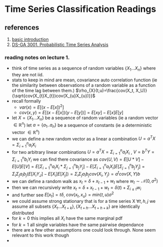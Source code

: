# Time Series Classification Readings
## references
1. [basic introduction](https://developer.ibm.com/learningpaths/get-started-time-series-classification-api/what-is-time-series-classification/)
2. [DS-GA 3001. Probabilistic Time Series Analysis](https://github.com/charlieblue17/pTSAFall2018)
### reading notes on lecture 1. 
- think of time series as a sequence of random variables $\{X_1\dots X_n\}$ where they are not iid. 
- stats to keep in mind are mean, covariance auto correlation function (ie the similarity between observations of a random variable as a function of the time lag between them.)  $\rho_{X}(t,u)=\frac{cov(X_t, X_U)}{\sqrt{cov(X_{t}X_{t})cov(X_{u}X_{u})}}$
- recall formally
    - $var(x)=E[(x-E[x])^2]$
    - $cov(x,y)=E[(x-E[x])(y-E[y])]=E[xy]-E[x]E[y]$
- let $X=\{X_1...X_n\}$ be a sequence of random variables (ie a random vector $\in \mathbb{R}^{n}$) let $a=\{a_1..a_n\}$ be a sequence of constants (ie a deterministic vector $\in \mathbb{R}^{n}$)
- we can define a new random vector as a linear a combination $U=a^{T}X=\Sigma_{i=1}^{n}a_iX_i$ 
- for two arbitrary linear combinations $U=a^{T}X=\Sigma_{i=1}^{n}a_iX_i$ , $V=b^{T}Y=\Sigma_{i=1}^{n}b_iY_i$ we can find there covariance as $cov(U,V)=E[U*V]-E[U]E[V]=E[\Sigma_{i=1}^{n}a_iX_i*\Sigma_{j=1}^{n}b_jY_j]-E[\Sigma_{i=1}^{n}a_iX_i]E[\Sigma_{j=1}^{n}b_jY_j]=\Sigma_{i}\Sigma_{j}a_ib_j(E[X_iY_J]-E[X_i]E[X_j])=\Sigma_{i}\Sigma_{j}a_ib_jcov(X_i,Y_j)=a^{t}cov(X,Y)b$
- we can define a random walk as $x_{t}=\delta+x_{t-1}+w_t$ where $w_t\sim \mathcal{N}(0,\sigma^2)$
- then we can recursively write  $x_{t}=\delta+x_{t-1}+w_t=\delta(t)+\Sigma_{i\leq t}w_i$
- and further see $E[x_t]=t\delta$, $cov(x_t,x_u)=min(t,u)\sigma^2$
- we could assume strong stationary that is for a time series X $\forall t,h,j$ we assume all subsets $\{X_t...X_{t+k}\},\{X_{t+h}...X_{t+h+k}\}$ are identically distributed
- for $k=0$ this implies all $X_i$ have the same marginal pdf
- for $k=1$ all single variables have the same pairwise dependance 
- there are a few other assumptions one could look through. None seem relevant to this work though
-